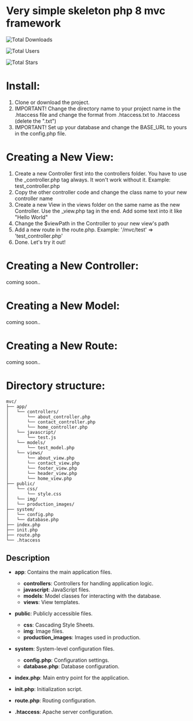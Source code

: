 # Very simple skeleton php 8 mvc framework

![Total Downloads](https://img.shields.io/github/downloads/Dodni/very_simple_skeleton_php_8_mvc_framework/total)

![Total Users](https://img.shields.io/github/forks/Dodni/very_simple_skeleton_php_8_mvc_framework?style=social)

![Total Stars](https://img.shields.io/github/stars/Dodni/very_simple_skeleton_php_8_mvc_framework?style=social)

# Install:
1. Clone or download the project.
2. IMPORTANT! Change the directory name to your project name in the .htaccess file and change the format from .htaccess.txt to .htaccess (delete the ".txt")
3. IMPORTANT! Set up your database and change the BASE_URL to yours in the config.php file.

# Creating a New View: 
1. Create a new Controller first into the controllers folder. You have to use the _controller.php tag always. It won't work without it. Example: test_controller.php
2. Copy the other controller code and change the class name to your new controller name
3. Create a new View in the views folder on the same name as the new Controller. Use the _view.php tag in the end. Add some text into it like "Hello World"
4. Change the $viewPath in the Controller to your new view's path
5. Add a new route in the route.php. Example: '/mvc/test' => 'test_controller.php'
6. Done. Let's try it out!

# Creating a New Controller:
coming soon..

# Creating a New Model:
coming soon..

# Creating a New Route:
coming soon..

# Directory structure:
```
mvc/ 
├── app/ 
│   └── controllers/ 
│       └── about_controller.php
│       └── contact_controller.php
│       └── home_controller.php
│   └── javascript/
│       └── test.js
│   └── models/ 
│       └── test_model.php 
│   └── views/ 
│       └── about_view.php 
│       └── contact_view.php 
│       └── footer_view.php 
│       └── header_view.php 
│       └── home_view.php 
├── public/ 
│   └── css/
│       └── style.css 
│   └── img/ 
│   └── production_images/
├── system/ 
│   └── config.php 
│   └── database.php 
├── index.php 
├── init.php 
├── route.php 
└── .htaccess
```

## Description

- **app**: Contains the main application files.
  - **controllers**: Controllers for handling application logic.
  - **javascript**: JavaScript files.
  - **models**: Model classes for interacting with the database.
  - **views**: View templates.

- **public**: Publicly accessible files.
  - **css**: Cascading Style Sheets.
  - **img**: Image files.
  - **production_images**: Images used in production.

- **system**: System-level configuration files.
  - **config.php**: Configuration settings.
  - **database.php**: Database configuration.

- **index.php**: Main entry point for the application.
- **init.php**: Initialization script.
- **route.php**: Routing configuration.
- **.htaccess**: Apache server configuration.
